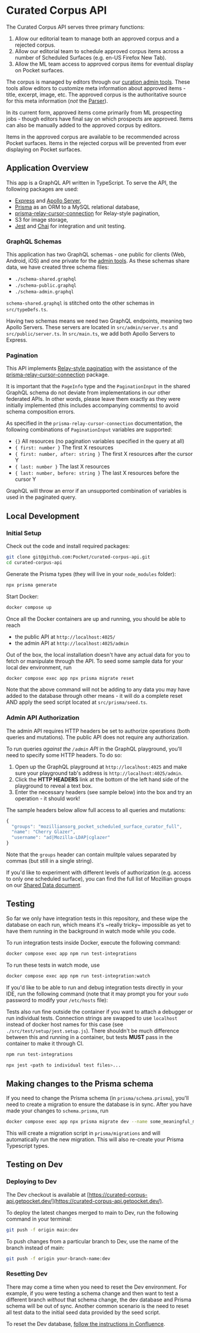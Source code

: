 # Curated Corpus API

The Curated Corpus API serves three primary functions:

1. Allow our editorial team to manage both an approved corpus and a rejected corpus.
2. Allow our editorial team to schedule approved corpus items across a number of Scheduled Surfaces (e.g. en-US Firefox New Tab).
3. Allow the ML team access to approved corpus items for eventual display on Pocket surfaces.

The corpus is managed by editors through our [curation admin tools](https://github.com/Pocket/curation-admin-tools). These tools allow editors to customize meta information about approved items - title, excerpt, image, etc. The approved corpus is the authoritative source for this meta information (_not_ the [Parser](https://github.com/Pocket/Parser)).

In its current form, approved items come primarily from ML prospecting jobs - though editors have final say on which prospects are approved. Items can also be manually added to the approved corpus by editors.

Items in the approved corpus are available to be recommended across Pocket surfaces. Items in the rejected corpus will be prevented from ever displaying on Pocket surfaces.

## Application Overview

This app is a GraphQL API written in TypeScript. To serve the API, the following packages are used:

- [Express](https://expressjs.com/) and [Apollo Server](https://www.apollographql.com/docs/apollo-server/),
- [Prisma](https://www.prisma.io/) as an ORM to a MySQL relational database,
- [prisma-relay-cursor-connection](https://github.com/devoxa/prisma-relay-cursor-connection) for Relay-style pagination,
- S3 for image storage,
- [Jest](https://jestjs.io/) and [Chai](https://www.chaijs.com/) for integration and unit testing.

### GraphQL Schemas

This application has two GraphQL schemas - one public for clients (Web, Android, iOS) and one private for the [admin tools](https://github.com/Pocket/curation-admin-tools). As these schemas share data, we have created three schema files:

- `./schema-shared.graphql`
- `./schema-public.graphql`
- `./schema-admin.graphql`

`schema-shared.graphql` is stitched onto the other schemas in `src/typeDefs.ts`.

Having two schemas means we need two GraphQL endpoints, meaning two Apollo Servers. These servers are located in `src/admin/server.ts` and `src/public/server.ts`. In `src/main.ts`, we add both Apollo Servers to Express.

### Pagination

This API implements [Relay-style pagination](https://relay.dev/graphql/connections.htm) with the assistance of the [prisma-relay-cursor-connection](https://github.com/devoxa/prisma-relay-cursor-connection) package.

It is important that the `PageInfo` type and the `PaginationInput` in the shared GraphQL schema do not deviate from implementations in our other federated APIs. In other words, please leave them exactly as they were initially implemented (this includes accompanying comments) to avoid schema composition errors.

As specified in the `prisma-relay-cursor-connection` documentation, the following combinations of `PaginationInput` variables are supported:

- `{}` All resources (no pagination variables specified in the query at all)
- `{ first: number }` The first X resources
- `{ first: number, after: string }` The first X resources after the cursor Y
- `{ last: number }` The last X resources
- `{ last: number, before: string }` The last X resources before the cursor Y

GraphQL will throw an error if an unsupported combination of variables is used in the paginated query.

## Local Development

### Initial Setup

Check out the code and install required packages:

```bash
git clone git@github.com:Pocket/curated-corpus-api.git
cd curated-corpus-api
```

Generate the Prisma types (they will live in your `node_modules` folder):

```bash
npx prisma generate
```

Start Docker:

```bash
docker compose up
```

Once all the Docker containers are up and running, you should be able to reach

- the public API at `http://localhost:4025/`
- the admin API at `http://localhost:4025/admin`

Out of the box, the local installation doesn't have any actual data for you to fetch or manipulate through the API. To seed some sample data for your local dev environment, run

```bash
docker compose exec app npx prisma migrate reset
```

Note that the above command will not be adding to any data you may have added to the database through other means - it will do a complete reset AND apply the seed script located at `src/prisma/seed.ts`.

### Admin API Authorization

The admin API requires HTTP headers be set to authorize operations (both queries and mutations). The public API does not require any authorization.

To run queries _against the `/admin` API_ in the GraphQL playground, you'll need to specify some HTTP headers. To do so:

1. Open up the GraphQL playground at `http://localhost:4025` and make sure your playground tab's address is `http://localhost:4025/admin`.
2. Click the **HTTP HEADERS** link at the bottom of the left hand side of the playground to reveal a text box.
3. Enter the necessary headers (see sample below) into the box and try an operation - it should work!

The sample headers below allow full access to all queries and mutations:

```typescript
{
  "groups": "mozilliansorg_pocket_scheduled_surface_curator_full",
  "name": "Cherry Glazer",
  "username": "ad|Mozilla-LDAP|cglazer"
}
```

Note that the `groups` header can contain mulitple values separated by commas (but still in a single string).

If you'd like to experiment with different levels of authorization (e.g. access to only one scheduled surface), you can find the full list of Mozillian groups on our [Shared Data document](https://getpocket.atlassian.net/wiki/spaces/PE/pages/2584150049/Pocket+Shared+Data#Source-of-Truth.3).

## Testing

So far we only have integration tests in this repository, and these wipe the database on each run, which means it's ~really tricky~ impossible as yet to have them running in the background in watch mode while you code.

To run integration tests inside Docker, execute the following command:

```bash
docker compose exec app npm run test-integrations
```

To run these tests in watch mode, use

```bash
docker compose exec app npm run test-integration:watch
```

If you'd like to be able to run and debug integration tests directly in your IDE, run the following command (note that it may prompt you for your `sudo` password to modify your `/etc/hosts` file):

Tests also run fine outside the container if you want to attach a debugger or run individual tests. Connection strings are swapped to use `localhost` instead of docker host names for this case (see `./src/test/setup/jest.setup.js`). There shouldn't be much difference between this and running in a container, but tests **MUST** pass in the container to make it through CI.

```bash
npm run test-integrations
```

```bash
npx jest <path to individual test files>...
```

## Making changes to the Prisma schema

If you need to change the Prisma schema (in `prisma/schema.prisma`), you'll need to create a migration to ensure the database is in sync. After you have made your changes to `schema.prisma`, run

```bash
docker compose exec app npx prisma migrate dev --name some_meaningful_migration_name
```

This will create a migration script in `prisma/migrations` and will automatically run the new migration. This will also re-create your Prisma Typescript types.

## Testing on Dev

### Deploying to Dev

The Dev checkout is available at [https://curated-corpus-api.getpocket.dev/](https://curated-corpus-api.getpocket.dev/).

To deploy the latest changes merged to main to Dev, run the following command in your terminal:

```bash
git push -f origin main:dev
```

To push changes from a particular branch to Dev, use the name of the branch instead of main:

```bash
git push -f origin your-branch-name:dev
```

### Resetting Dev

There may come a time when you need to reset the Dev environment. For example, if you were testing a schema change and then want to test a different branch _without_ that schema change, the dev database and Prisma schema will be out of sync.
Another common scenario is the need to reset all test data to the initial seed data provided by the seed script.

To reset the Dev database, [follow the instructions in Confluence](https://getpocket.atlassian.net/wiki/spaces/PE/pages/2938273799/Resetting+Data+for+a+Prisma-based+Subgraph+on+Dev).
